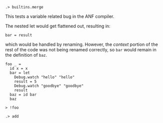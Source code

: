 
```ucm:hide
.> builtins.merge
```

This tests a variable related bug in the ANF compiler.

The nested let would get flattened out, resulting in:

    bar = result

which would be handled by renaming. However, the _context_ portion of
the rest of the code was not being renamed correctly, so `bar` would
remain in the definition of `baz`.

```unison
foo _ =
  id x = x
  bar = let
    Debug.watch "hello" "hello"
    result = 5
    Debug.watch "goodbye" "goodbye"
    result
  baz = id bar
  baz

> !foo
```

```ucm
.> add
```


